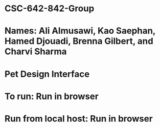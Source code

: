 # CSC-642-842-Group

# Names: Ali Almusawi, Kao Saephan, Hamed Djouadi, Brenna Gilbert, and Charvi Sharma

# Pet Design Interface

# To run: Run in browser

# Run from local host: Run in browser
